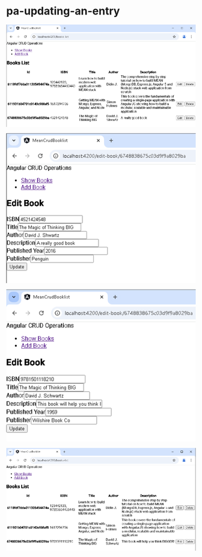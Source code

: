 # pa-updating-an-entry

![Application Running (No Edits Made)](image.png)

![Application Running (After Clicking Edit)](image-1.png)

![Application Running (After Editing Fields)](image-2.png)

![Application Running (After Clicking Update)](image-3.png)